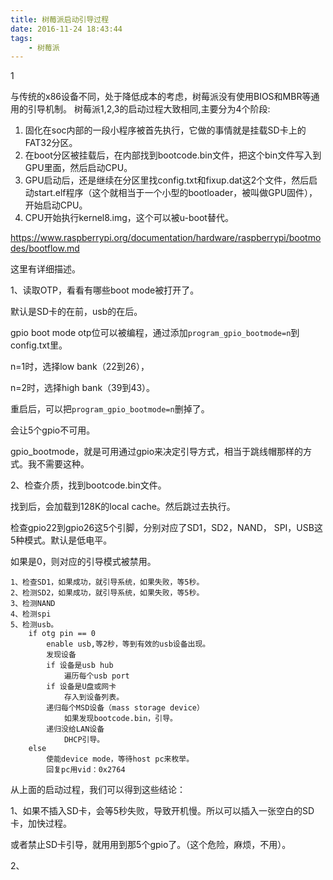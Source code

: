 ```yaml
---
title: 树莓派启动引导过程
date: 2016-11-24 18:43:44
tags:
	- 树莓派
---
```

1

与传统的x86设备不同，处于降低成本的考虑，树莓派没有使用BIOS和MBR等通用的引导机制。
树莓派1,2,3的启动过程大致相同,主要分为4个阶段:

1. 固化在soc内部的一段小程序被首先执行，它做的事情就是挂载SD卡上的FAT32分区。
2. 在boot分区被挂载后，在内部找到bootcode.bin文件，把这个bin文件写入到GPU里面，然后启动CPU。
3. GPU启动后，还是继续在分区里找config.txt和fixup.dat这2个文件，然后启动start.elf程序（这个就相当于一个小型的bootloader，被叫做GPU固件），开始启动CPU。
4. CPU开始执行kernel8.img，这个可以被u-boot替代。




https://www.raspberrypi.org/documentation/hardware/raspberrypi/bootmodes/bootflow.md

这里有详细描述。

1、读取OTP，看看有哪些boot mode被打开了。

默认是SD卡的在前，usb的在后。

gpio boot mode otp位可以被编程，通过添加`program_gpio_bootmode=n`到config.txt里。

n=1时，选择low bank（22到26），

n=2时，选择high bank（39到43）。

重启后，可以把`program_gpio_bootmode=n`删掉了。

会让5个gpio不可用。

gpio_bootmode，就是可用通过gpio来决定引导方式，相当于跳线帽那样的方式。我不需要这种。

2、检查介质，找到bootcode.bin文件。

找到后，会加载到128K的local cache。然后跳过去执行。

检查gpio22到gpio26这5个引脚，分别对应了SD1，SD2，NAND， SPI，USB这5种模式。默认是低电平。

如果是0，则对应的引导模式被禁用。

```
1、检查SD1，如果成功，就引导系统，如果失败，等5秒。
2、检测SD2，如果成功，就引导系统，如果失败，等5秒。
3、检测NAND
4、检测spi
5、检测usb。
	if otg pin == 0
		enable usb,等2秒，等到有效的usb设备出现。
		发现设备
		if 设备是usb hub
			遍历每个usb port
		if 设备是U盘或网卡
			存入到设备列表。
		递归每个MSD设备（mass storage device）
			如果发现bootcode.bin，引导。
		递归没给LAN设备
			DHCP引导。
	else
		使能device mode，等待host pc来枚举。
		回复pc用vid：0x2764	
```



从上面的启动过程，我们可以得到这些结论：

1、如果不插入SD卡，会等5秒失败，导致开机慢。所以可以插入一张空白的SD卡，加快过程。

或者禁止SD卡引导，就用用到那5个gpio了。（这个危险，麻烦，不用）。

2、
